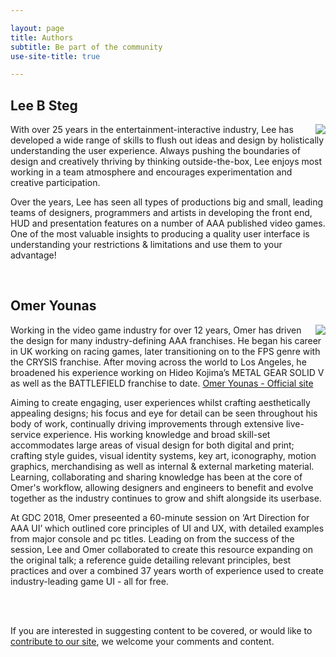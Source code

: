 ```yaml
---

layout: page
title: Authors
subtitle: Be part of the community
use-site-title: true

---
```


## Lee B Steg
<img style="float: right;" src="https://leesteg.github.io/privatebebo/img/Lee_Bio.png">
With over 25 years in the entertainment-interactive industry, Lee has developed a wide range of skills to flush out ideas and design by holistically understanding the user experience. Always pushing the boundaries of design and creatively thriving by thinking outside-the-box, Lee enjoys most working in a team atmosphere and encourages experimentation and creative participation.

Over the years, Lee has seen all types of productions big and small, leading teams of designers, programmers and artists in developing the front end, HUD and presentation features on a number of AAA published video games. One of the most valuable insights to producing a quality user interface is understanding your restrictions & limitations and use them to your advantage!

<br>

## Omer Younas
<img style="float: right;" src="https://leesteg.github.io/privatebebo/img/Omer_Bio.png">
Working in the video game industry for over 12 years, Omer has driven the design for many industry-defining AAA franchises. He began his career in UK working on racing games, later transitioning on to the FPS genre with the CRYSIS franchise. After moving across the world to Los Angeles, he broadened his experience working on Hideo Kojima’s METAL GEAR SOLID V as well as the BATTLEFIELD franchise to date. <a href= "http://www.omeryounas.com" target="_blank">Omer Younas - Official site</a>

Aiming to create engaging, user experiences whilst crafting aesthetically appealing designs; his focus and eye for detail can be seen throughout his body of work, continually driving improvements through extensive live-service experience. His working knowledge and  broad skill-set accommodates large areas of visual design for both digital and print; crafting style guides, visual identity systems, key art, iconography, motion graphics, merchandising as well as internal & external marketing material. Learning, collaborating and sharing knowledge has been at the core of Omer's workflow, allowing designers and engineers to benefit and evolve together as the industry continues to grow and shift alongside its userbase.

At GDC 2018, Omer preseented a 60-minute session on ‘Art Direction for AAA UI’ which outlined core principles of UI and UX, with detailed examples from major console and pc titles. Leading on from the success of the session, Lee and Omer collaborated to create this resource expanding on the original talk; a reference guide detailing relevant principles, best practices and over a combined 37 years worth of experience used to create industry-leading game UI - all for free.

<br>
<br>

If you are interested in suggesting content to be covered, or would like to [contribute to our site](https://leesteg.github.io/privatebebo/Community), we welcome your comments and content.
